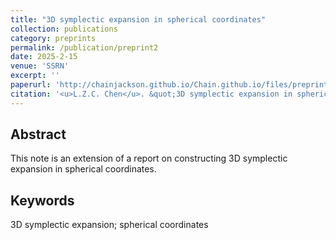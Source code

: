 ```yaml
---
title: "3D symplectic expansion in spherical coordinates"
collection: publications
category: preprints
permalink: /publication/preprint2
date: 2025-2-15
venue: 'SSRN'
excerpt: ''
paperurl: 'http://chainjackson.github.io/Chain.github.io/files/preprint2.pdf'
citation: '<u>L.Z.C. Chen</u>. &quot;3D symplectic expansion in spherical coordinates. &quot; <i>SSRN</i>, 2025. http://dx.doi.org/10.2139/ssrn.5139947'
---
```


## Abstract
This note is an extension of a report on constructing 3D symplectic expansion in spherical coordinates.

## Keywords
3D symplectic expansion; spherical coordinates
